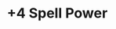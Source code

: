 ---
title: "+4 Spell Power"
canonical: "skill/plus-4-spell-power"
canonical_title: "Awakened Elf Loresheet"
lists:
    - awakened-elf-loresheet
tier: 1
osp_cost: 5
ladder: "+spell-power"
---